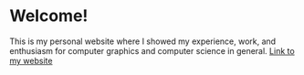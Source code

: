 # Welcome!
This is my personal website where I showed my experience, work, and enthusiasm for computer graphics and computer science in general.
[Link to my website](https://scriptwonder.github.io/)
